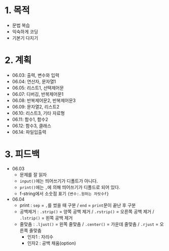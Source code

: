 # 1. 목적

- 문법 복습
- 익숙하게 코딩
- 기본기 다지기



# 2. 계획

- 06.03: 출력, 변수와 입력
- 06.04: 연산자, 문자열1
- 06.05: 리스트1, 선택제어문
- 06.07: 디버깅, 반복제어문1
- 06.08: 반복제어문2, 반복제어문3
- 06.09: 문자열2, 리스트2
- 06.10: 리스트3, 기타 자료형
- 06.11: 함수1, 함수2
- 06.12: 함수3, 클래스
- 06.14: 파일입출력



# 3. 피드백

- 06.03
  - 문제를 잘 읽자
  - `input()`에는 띄어쓰기가 디폴트가 아니다.
  - `print()`에는 `,`에 의해 띄어쓰기가 디폴드로 되어 있다.
  - f-string에서 소숫점 표기 `{변수:.원하는 자릿수f}`
- 06.04
  - print : `sep` = `,`를 썼을 때 구분 / `end` = `print`문이 끝난 후 구분
  - 공백제거 : `.strip()` = 양쪽 공백 제거 / `.rstrip()` = 오른쪽 공백 제거 / `.lstrip()` = 왼쪽 공백 제거
  - 줄맞춤 : `.ljust()` = 왼쪽 줄맞춤 / `.center()` = 가운데 줄맞춤 / `.rjust` = 오른쪽 줄맞춤
    - 인자1 : 자리수
    - 인자2 : 공백 채움(option)
